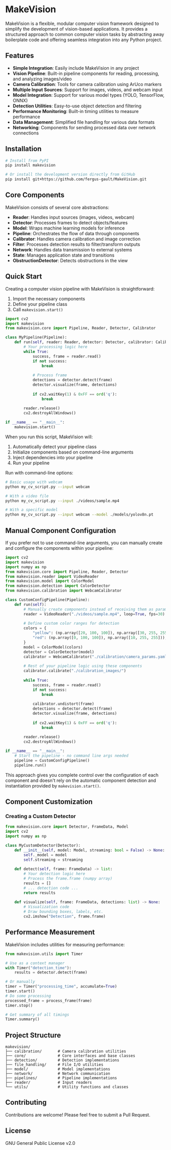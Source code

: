 # MakeVision

MakeVision is a flexible, modular computer vision framework designed to simplify the development of vision-based applications. It provides a structured approach to common computer vision tasks by abstracting away boilerplate code and offering seamless integration into any Python project.

## Features

- **Simple Integration**: Easily include MakeVision in any project
- **Vision Pipeline**: Built-in pipeline components for reading, processing, and analyzing images/video
- **Camera Calibration**: Tools for camera calibration using ArUco markers
- **Multiple Input Sources**: Support for images, videos, and webcam input
- **Model Integration**: Support for various model types (YOLO, TensorFlow, ONNX)
- **Detection Utilities**: Easy-to-use object detection and filtering
- **Performance Monitoring**: Built-in timing utilities to measure performance
- **Data Management**: Simplified file handling for various data formats
- **Networking**: Components for sending processed data over network connections

## Installation

```bash
# Install from PyPI
pip install makevision

# Or install the development version directly from GitHub
pip install git+https://github.com/fergus-gault/MakeVision.git
```

## Core Components

MakeVision consists of several core abstractions:

- **Reader**: Handles input sources (images, videos, webcam)
- **Detector**: Processes frames to detect objects/features
- **Model**: Wraps machine learning models for inference
- **Pipeline**: Orchestrates the flow of data through components
- **Calibrator**: Handles camera calibration and image correction
- **Filter**: Processes detection results to filter/transform outputs
- **Network**: Handles data transmission to external systems
- **State**: Manages application state and transitions
- **ObstructionDetector**: Detects obstructions in the view

## Quick Start

Creating a computer vision pipeline with MakeVision is straightforward:

1. Import the necessary components
2. Define your pipeline class
3. Call `makevision.start()`

```python
import cv2
import makevision
from makevision.core import Pipeline, Reader, Detector, Calibrator

class MyPipeline(Pipeline):
    def run(self, reader: Reader, detector: Detector, calibrator: Calibrator):
        # Your processing logic here
        while True:
            success, frame = reader.read()
            if not success:
                break
                
            # Process frame
            detections = detector.detect(frame)
            detector.visualize(frame, detections)
            
            if cv2.waitKey(1) & 0xFF == ord('q'):
                break
                
        reader.release()
        cv2.destroyAllWindows()

if __name__ == "__main__":
    makevision.start()
```

When you run this script, MakeVision will:

1. Automatically detect your pipeline class
2. Initialize components based on command-line arguments
3. Inject dependencies into your pipeline
4. Run your pipeline

Run with command-line options:

```bash
# Basic usage with webcam
python my_cv_script.py --input webcam

# With a video file
python my_cv_script.py --input ./videos/sample.mp4

# With a specific model
python my_cv_script.py --input webcam --model ./models/yolov8n.pt
```

## Manual Component Configuration

If you prefer not to use command-line arguments, you can manually create and configure the components within your pipeline:

```python
import cv2
import makevision
import numpy as np
from makevision.core import Pipeline, Reader, Detector
from makevision.reader import VideoReader
from makevision.model import ColorModel
from makevision.detection import ColorDetector
from makevision.calibration import WebcamCalibrator

class CustomConfigPipeline(Pipeline):
    def run(self):
        # Manually create components instead of receiving them as parameters
        reader = VideoReader("./videos/sample.mp4", loop=True, fps=30)
        
        # Define custom color ranges for detection
        colors = {
            "yellow": (np.array([20, 100, 100]), np.array([30, 255, 255])),
            "red": (np.array([0, 100, 100]), np.array([10, 255, 255])),
        }
        model = ColorModel(colors)
        detector = ColorDetector(model)
        calibrator = WebcamCalibrator("./calibration/camera_params.yaml")
        
        # Rest of your pipeline logic using these components
        calibrator.calibrate("./calibration_images/")
        
        while True:
            success, frame = reader.read()
            if not success:
                break
                
            calibrator.undistort(frame)
            detections = detector.detect(frame)
            detector.visualize(frame, detections)
            
            if cv2.waitKey(1) & 0xFF == ord('q'):
                break
                
        reader.release()
        cv2.destroyAllWindows()

if __name__ == "__main__":
    # Start the pipeline - no command line args needed
    pipeline = CustomConfigPipeline()
    pipeline.run()
```

This approach gives you complete control over the configuration of each component and doesn't rely on the automatic component detection and instantiation provided by `makevision.start()`.

## Component Customization

### Creating a Custom Detector

```python
from makevision.core import Detector, FrameData, Model
import cv2
import numpy as np

class MyCustomDetector(Detector):
    def __init__(self, model: Model, streaming: bool = False) -> None:
        self._model = model
        self.streaming = streaming
        
    def detect(self, frame: FrameData) -> list:
        # Your detection logic here
        # Process the frame.frame (numpy array)
        results = []
        # ... detection code ...
        return results
        
    def visualize(self, frame: FrameData, detections: list) -> None:
        # Visualization code
        # Draw bounding boxes, labels, etc.
        cv2.imshow("Detection", frame.frame)
```

## Performance Measurement

MakeVision includes utilities for measuring performance:

```python
from makevision.utils import Timer

# Use as a context manager
with Timer("detection_time"):
    results = detector.detect(frame)

# Or manually
timer = Timer("processing_time", accumulate=True)
timer.start()
# Do some processing
processed_frame = process_frame(frame)
timer.stop()

# Get summary of all timings
Timer.summary()
```

## Project Structure

```
makevision/
├── calibration/       # Camera calibration utilities
├── core/              # Core interfaces and base classes
├── detection/         # Detection implementations
├── file_handling/     # File I/O utilities
├── model/             # Model implementations
├── network/           # Network communication
├── pipelines/         # Pipeline implementations
├── reader/            # Input readers
└── utils/             # Utility functions and classes
```

## Contributing

Contributions are welcome! Please feel free to submit a Pull Request.

## License

GNU General Public License v2.0
